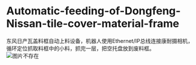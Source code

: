 # Automatic-feeding-of-Dongfeng-Nissan-tile-cover-material-frame
东风日产瓦盖料框自动上料设备，机器人使用Ethernet/IP总线连接康耐摄相机，循环定位抓取料框中的小料，抓完一层，把空托盘放到废料框。
<br />
![图片不存在](http://www.52bite.com/usr/themes/fantasy/static/img/article/1.jpg)
